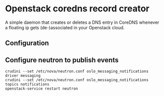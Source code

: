 # Openstack coredns record creator

A simple daemon that creates or deletes a DNS entry in CoreDNS whenever
a floating ip gets (de-)associated in your Openstack cloud.

## Configuration

## Configure neutron to publish events

```
crudini --set /etc/nova/neutron.conf oslo_messaging_notifications driver messaging
crudini --set /etc/nova/neutron.conf oslo_messaging_notifications topics notifications
openstack-service restart neutron
```

